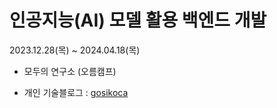 # 인공지능(AI) 모델 활용 백엔드 개발 
2023.12.28(목) ~ 2024.04.18(목)  

  - 모두의 연구소 (오름캠프)

  - 개인 기술블로그 : [gosikoca](https://gosikoca.tistory.com/)
  
